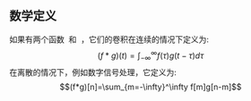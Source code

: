 ## **数学定义**

如果有两个函数  和  ，它们的卷积在连续的情况下定义为:
$$(f*g)(t)=\int_{-\infty}^\infty f(\tau)g(t-\tau)d\tau $$
在离散的情况下，例如数字信号处理，它定义为:$$(f*g)[n]=\sum_{m=-\infty}^\infty f[m]g[n-m]$$
